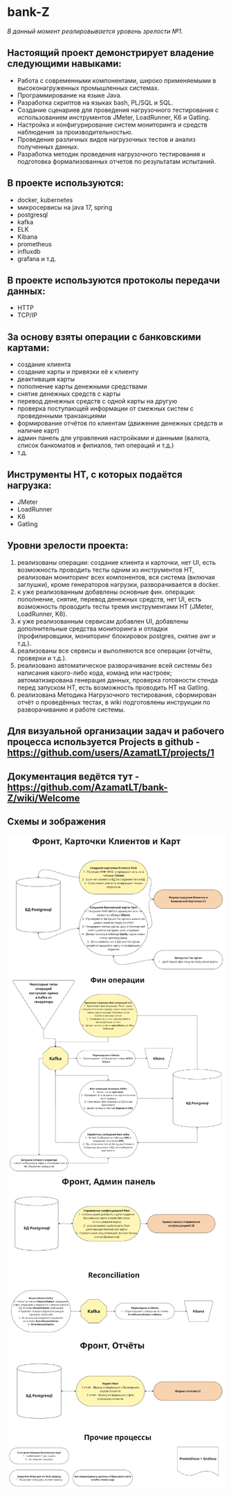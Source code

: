 # **bank-Z**


_В данный момент реалиpовывается уровень зрелости №1._

## Настоящий проект демонстрирует владение следующими навыками:
- Работа с современными компонентами, широко применяемыми в высоконагруженных промышленных системах.
- Программирование на языке Java.
- Разработка скриптов на языках bash, PL/SQL и SQL.
- Создание сценариев для проведения нагрузочного тестирования с использованием инструментов JMeter, LoadRunner, K6 и Gatling.
- Настройка и конфигурирование систем мониторинга и средств наблюдения за производительностью.
- Проведение различных видов нагрузочных тестов и анализ полученных данных.
- Разработка методик проведения нагрузочного тестирования и подготовка формализованных отчетов по результатам испытаний.

## В проекте используются:
- docker, kubernetes
- микросервисы на java 17, spring
- postgresql
- kafka
- ELK
- Kibana
- prometheus
- influxdb
- grafana и т.д.

## В проекте используются протоколы передачи данных:
- HTTP
- TCP/IP

## За основу взяты операции с банковскими картами:
- создание клиента
- создание карты и привязки её к клиенту
- деактивация карты
- пополнение карты денежными средствами
- снятие денежных средств с карты
- перевод денежных средств с одной карты на другую
- проверка поступающей информации от смежных систем с проведенными транзакциями
- формирование отчётов по клиентам (движение денежных средств и наличие карт)
- админ панель для управления настройками и данными (валюта, список банкоматов и филиалов, тип операций и т.д.)
- т.д.

## Инструменты НТ, с которых подаётся нагрузка:
- JMeter
- LoadRunner
- K6
- Gatling

## Уровни зрелости проекта:
1) реализованы операции: создание клиента и карточки, нет UI, есть возможность проводить тесты одним из инструментов НТ, реализован мониторинг всех компонентов, вся система (включая заглушки), кроме генераторов нагрузки, разворачивается в docker.
2) к уже реализованным добавлены основные фин. операции: пополнение, снятие, перевод денежных средств, нет UI, есть возможность проводить тесты тремя инструментами НТ (JMeter, LoadRunner, K6).
3) к уже реализованным сервисам добавлен UI, добавлены дополнительные средства мониторинга и отладки (профилировщики, мониторинг блокировок postgres, снятие awr и т.д.).
4) реализованы все сервисы и выполняются все операции (отчёты, проверки и т.д.).
5) реализовано автоматическое разворачивание всей системы без написания какого-либо кода, команд или настроек; автоматизирована генерация данных, проверка готовности стенда перед запуском НТ, есть возможность проводить НТ на Gatling.
6) реализована Методика Нагрузочного тестирования, сформирован отчёт о проведённых тестах, в wiki подготовлены инструкции по разворачиванию и работе системы.

## Для визуальной организации задач и рабочего процесса используется Projects в github - https://github.com/users/AzamatLT/projects/1

## Документация ведётся тут - https://github.com/AzamatLT/bank-Z/wiki/Welcome



## Схемы и зображения
![Создание клиента и карты](./images/CreateClientsCarts.png)
![Фин. операции](./images/Fin_Operations.png)
![Админ панель](./images/AdminPanel.png)
![Реконсиляция](./images/Reconsilation.png)
![Отчёты](./images/Reports.png)
![Прочие](./images/Others.png)
